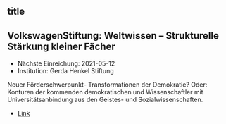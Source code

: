 ## title

## VolkswagenStiftung: Weltwissen – Strukturelle Stärkung kleiner Fächer

* Nächste Einreichung: 2021-05-12
* Institution: Gerda Henkel Stiftung

Neuer Förderschwerpunkt- Transformationen der Demokratie? Oder: Konturen der kommenden demokratischen und Wissenschaftler mit Universitätsanbindung aus den Geistes- und Sozialwissenschaften.

* [Link](https://www.gerda-henkel-stiftung.de/demokratie)